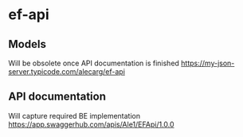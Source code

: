 # ef-api

## Models
Will be obsolete once API documentation is finished
https://my-json-server.typicode.com/alecarg/ef-api

## API documentation
Will capture required BE implementation
https://app.swaggerhub.com/apis/Ale1/EFApi/1.0.0

